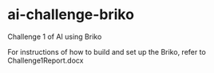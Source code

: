 # ai-challenge-briko
Challenge 1 of AI using Briko

For instructions of how to build and set up the Briko, refer to Challenge1Report.docx 
